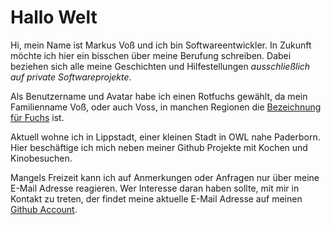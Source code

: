 # Hallo Welt

Hi, mein Name ist Markus Voß und ich bin Softwareentwickler. In Zukunft möchte ich hier ein bisschen über meine Berufung schreiben. Dabei beziehen sich alle meine Geschichten und Hilfestellungen *ausschließlich auf private Softwareprojekte*.

Als Benutzername und Avatar habe ich einen Rotfuchs gewählt, da mein Familienname Voß, oder auch Voss, in manchen Regionen die [Bezeichnung für Fuchs](https://de.wikipedia.org/wiki/Voss) ist.

Aktuell wohne ich in Lippstadt, einer kleinen Stadt in OWL nahe Paderborn. Hier beschäftige ich mich neben meiner Github Projekte mit Kochen und Kinobesuchen.

Mangels Freizeit kann ich auf Anmerkungen oder Anfragen nur über meine E-Mail Adresse reagieren. Wer Interesse daran haben sollte, mit mir in Kontakt zu treten, der findet meine aktuelle E-Mail Adresse auf meinen [Github Account](https://github.com/rotfuchs).
